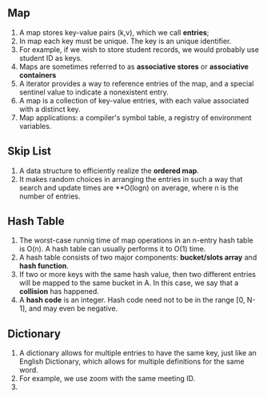 ## Map
1. A map stores key-value pairs (k,v), which we call **entries**;
2. In map each key must be unique. The key is an unique identifier.
3. For example, if we wish to store student records, we would probably use student ID as keys.
4. Maps are sometimes referred to as **associative stores** or **associative containers**
5. A iterator provides a way to reference entries of the map, and a special sentinel value to indicate a nonexistent entry.
6. A map is a collection of key-value entries, with each value associated with a distinct key.
7. Map applications: a compiler's symbol table, a registry of environment variables.
## Skip List
1. A data structure to efficiently realize the **ordered map**.
2. It makes random choices in arranging the entries in such a way that search and update times are **O(logn) on average, where n is the number of entries.

## Hash Table
1. The worst-case runnig time of map operations in an n-entry hash table is O(n). A hash table can usually performs it to O(1) time.
2. A hash table consists of two major components: **bucket/slots array** and **hash function**.
3. If two or more keys with the same hash value, then two different entries will be mapped to the same bucket in A. In this case, we say that a **collision** has happened.
4. A **hash code** is an integer. Hash code need not to be in the range [0, N-1], and may even be negative.


## Dictionary
1. A dictionary allows for multiple entries to have the same key, just like an English Dictionary, which allows for multiple definitions for the same word.
2. For example, we use zoom with the same meeting ID.
3. 


 